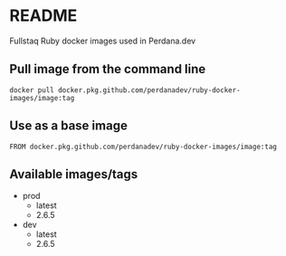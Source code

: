 # README

Fullstaq Ruby docker images used in Perdana.dev

## Pull image from the command line

```
docker pull docker.pkg.github.com/perdanadev/ruby-docker-images/image:tag
```

## Use as a base image

```
FROM docker.pkg.github.com/perdanadev/ruby-docker-images/image:tag
```

## Available images/tags

- prod
  - latest
  - 2.6.5
- dev
  - latest
  - 2.6.5
